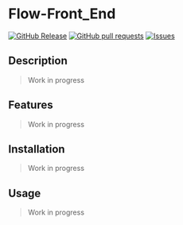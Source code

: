 # Flow-Front_End
[![GitHub Release](https://img.shields.io/github/release/zjayers/flow-front_end.svg?style=flat)](https://github.com/zjayers/flow-front_end/releases)
[![GitHub pull requests](https://img.shields.io/github/issues-pr/zjayers/flow-front_end.svg?style=flat)](https://github.com/zjayers/flow-front_end/pulls)
[![Issues](https://img.shields.io/github/issues-raw/zjayers/flow-front_end.svg?maxAge=25000)](https://github.com/zjayers/flow-front_end/issues)

## Description

> Work in progress

## Features

> Work in progress

## Installation

> Work in progress

## Usage

> Work in progress
